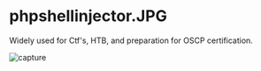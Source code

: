 # phpshellinjector.JPG

Widely used for Ctf's, HTB, and preparation for OSCP certification.

![capture](https://user-images.githubusercontent.com/66227576/151709053-e1b55385-f668-4605-9366-adee47ec2776.png)
